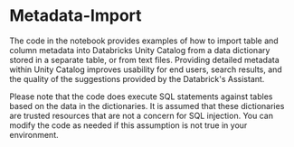 # Metadata-Import
The code in the notebook provides examples of how to import table and column metadata into Databricks Unity Catalog from a data dictionary stored in a separate table, or from text files. Providing detailed metadata within Unity Catalog improves usability for end users, search results, and the quality of the suggestions provided by the Databrick's Assistant.

Please note that the code does execute SQL statements against tables based on the data in the dictionaries. It is assumed that these dictionaries are trusted resources that are not a concern for SQL injection. You can modify the code as needed if this assumption is not true in your environment.

